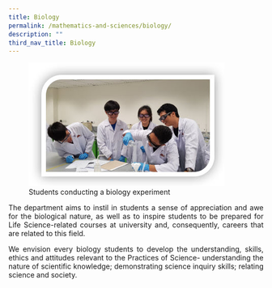 ```yaml
---
title: Biology
permalink: /mathematics-and-sciences/biology/
description: ""
third_nav_title: Biology
---
```


<div align=justify>
<figure>
<img src="/images/BioExperiment.jpg">
<figcaption>Students conducting a biology experiment</figcaption></figure>

<p>
The department aims to instil in students a sense of appreciation and awe for the biological nature, as well as to inspire students to be prepared for Life Science-related courses at university and, consequently, careers that are related to this field.</p>
	
<p>
We envision every biology students to develop the understanding, skills, ethics and attitudes relevant to the Practices of Science- understanding the nature of scientific knowledge; demonstrating science inquiry skills; relating science and society.</p>